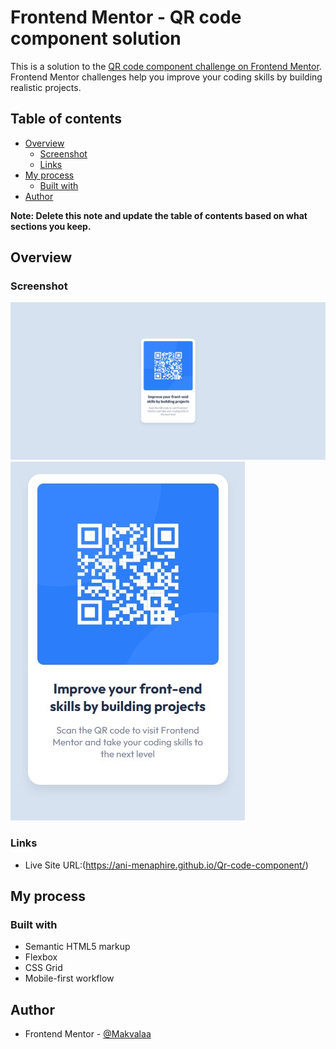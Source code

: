 # Frontend Mentor - QR code component solution

This is a solution to the [QR code component challenge on Frontend Mentor](https://www.frontendmentor.io/challenges/qr-code-component-iux_sIO_H). Frontend Mentor challenges help you improve your coding skills by building realistic projects. 

## Table of contents

- [Overview](#overview)
  - [Screenshot](#screenshot)
  - [Links](#links)
- [My process](#my-process)
  - [Built with](#built-with)
- [Author](#author)


**Note: Delete this note and update the table of contents based on what sections you keep.**

## Overview

### Screenshot

![desktop view](Screenshot-desktop.jpg)
![mobile view](Screenshot-mobile.jpg)


### Links

- Live Site URL:(https://ani-menaphire.github.io/Qr-code-component/)

## My process

### Built with

- Semantic HTML5 markup
- Flexbox
- CSS Grid
- Mobile-first workflow


## Author

- Frontend Mentor - [@Makvalaa](https://www.frontendmentor.io/profile/Makvalaa)
